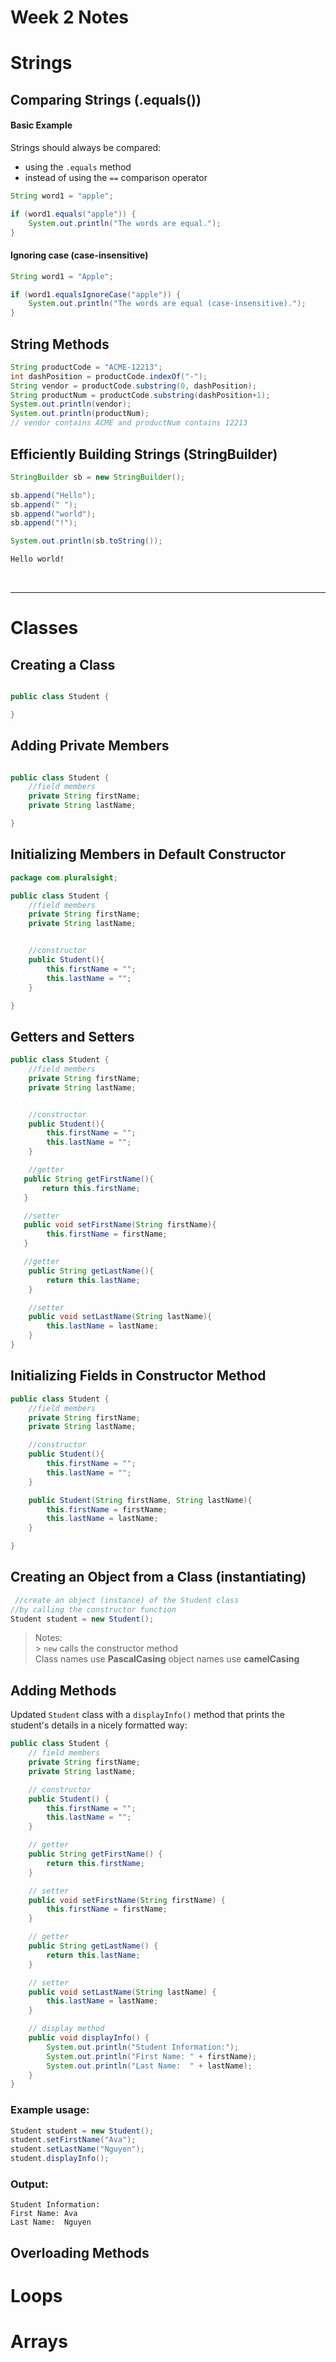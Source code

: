 # Week 2 Notes

# Strings

## Comparing Strings (.equals())

#### Basic Example

Strings should always be compared:

- using the `.equals` method
- instead of using the `==` comparison operator

```java
String word1 = "apple";

if (word1.equals("apple")) {
    System.out.println("The words are equal.");
}
```

#### Ignoring case (case-insensitive)

```java
String word1 = "Apple";

if (word1.equalsIgnoreCase("apple")) {
    System.out.println("The words are equal (case-insensitive).");
}
```

## String Methods

```java
String productCode = "ACME-12213";
int dashPosition = productCode.indexOf("-");
String vendor = productCode.substring(0, dashPosition);
String productNum = productCode.substring(dashPosition+1);
System.out.println(vendor);
System.out.println(productNum);
// vendor contains ACME and productNum contains 12213
```

## Efficiently Building Strings (StringBuilder)

```java
StringBuilder sb = new StringBuilder();

sb.append("Hello");
sb.append(" ");
sb.append("world");
sb.append("!");

System.out.println(sb.toString());
```

```sh
Hello world!
```

</br>

---

# Classes

## Creating a Class

```java

public class Student {

}

```

## Adding Private Members

```java

public class Student {
    //field members
    private String firstName;
    private String lastName;

}

```

## Initializing Members in Default Constructor

```java
package com.pluralsight;

public class Student {
    //field members
    private String firstName;
    private String lastName;


    //constructor
    public Student(){
        this.firstName = "";
        this.lastName = "";
    }

}

```

## Getters and Setters

```java
public class Student {
    //field members
    private String firstName;
    private String lastName;


    //constructor
    public Student(){
        this.firstName = "";
        this.lastName = "";
    }

    //getter
   public String getFirstName(){
       return this.firstName;
   }

   //setter
   public void setFirstName(String firstName){
        this.firstName = firstName;
   }

   //getter
    public String getLastName(){
        return this.lastName;
    }

    //setter
    public void setLastName(String lastName){
        this.lastName = lastName;
    }
}

```

## Initializing Fields in Constructor Method

```java
public class Student {
    //field members
    private String firstName;
    private String lastName;

    //constructor
    public Student(){
        this.firstName = "";
        this.lastName = "";
    }

    public Student(String firstName, String lastName){
        this.firstName = firstName;
        this.lastName = lastName;
    }

}

```

## Creating an Object from a Class (instantiating)

```java
 //create an object (instance) of the Student class
//by calling the constructor function
Student student = new Student();
```

> Notes: </br> > `new` calls the constructor method </br>
> Class names use **PascalCasing**
> object names use **camelCasing**

## Adding Methods



Updated `Student` class with a `displayInfo()` method that prints the student's details in a nicely formatted way:

```java
public class Student {
    // field members
    private String firstName;
    private String lastName;

    // constructor
    public Student() {
        this.firstName = "";
        this.lastName = "";
    }

    // getter
    public String getFirstName() {
        return this.firstName;
    }

    // setter
    public void setFirstName(String firstName) {
        this.firstName = firstName;
    }

    // getter
    public String getLastName() {
        return this.lastName;
    }

    // setter
    public void setLastName(String lastName) {
        this.lastName = lastName;
    }

    // display method
    public void displayInfo() {
        System.out.println("Student Information:");
        System.out.println("First Name: " + firstName);
        System.out.println("Last Name:  " + lastName);
    }
}
```

### Example usage:
```java
Student student = new Student();
student.setFirstName("Ava");
student.setLastName("Nguyen");
student.displayInfo();
```

### Output:
```
Student Information:
First Name: Ava
Last Name:  Nguyen
```



## Overloading Methods

# Loops

# Arrays
